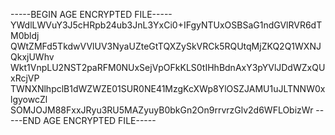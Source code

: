 -----BEGIN AGE ENCRYPTED FILE-----
YWdlLWVuY3J5cHRpb24ub3JnL3YxCi0+IFgyNTUxOSBSaG1ndGVlRVR6dTM0bldj
QWtZMFd5TkdwVVlUV3NyaUZteGtTQXZySkVRCk5RQUtqMjZKQ2Q1WXNJQkxjUWhv
Wkt1VnpLU2NST2paRFM0NUxSejVpOFkKLS0tIHhBdnAxY3pYVlJDdWZxQUxRcjVP
TWNXNlhpclB1dWZWZE01SUR0NE41MzgKcXWp8YlOSZJAMU1uJLTNNW0xlgyowcZl
SOMJOJM88FxxJRyu3RU5MAZyuyB0bkGn2On9rrvrzGlv2d6WFLObizWr
-----END AGE ENCRYPTED FILE-----
